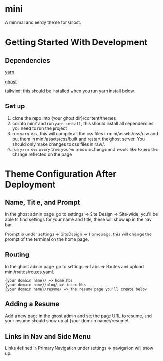 # mini
A minimal and nerdy theme for Ghost.


# Getting Started With Development

## Dependencies


[yarn](https://yarnpkg.com/)

[ghost](https://ghost.org/docs/install/local/)

[tailwind](https://tailwindcss.com/docs/installation): this should be installed when you run yarn install below.

## Set up
1. clone the repo into {your ghost dir}/content/themes
2. cd into mini/ and run `yarn install`, this should install all dependencies you need to run the project
3. run `yarn dev`, this will compile all the css files in mini/assets/css/raw and put them in mini/assets/css/built and restart the ghost server. You should only make changes to css files in raw/.
4. run `yarn dev` every time you've made a change and would like to see the change reflected on the page

# Theme Configuration After Deployment
## Name, Title, and Prompt
In the ghost admin page, go to settings => Site Design => Site-wide, you'll be able to find settings for your name and title, these will show up in the nav bar.

Prompt is under settings => SiteDesign => Homepage, this will change the prompt of the terminal on the home page.


## Routing
In the ghost admin page, go to settings => Labs => Routes and upload mini/routes/routes.yaml. 

```
{your domain name}/ => home.hbs
{your domain name}/blog/ => index.hbs
{your domain name}/resume/ => the resume page you'll create below

```

## Adding a Resume
Add a new page in the ghost admin and set the page URL to resume, and your resume should show up at {your domain name}/resume/.

## Links in Nav and Side Menu
Links defined in Primary Navigation under settings => navigation will show up.

